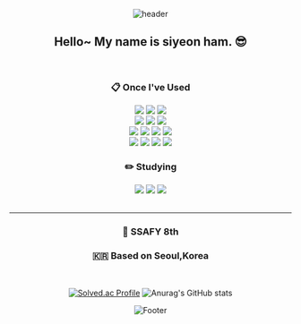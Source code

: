 <div align="center">

![header](https://capsule-render.vercel.app/api?&color=gradient&height=280&text=gkatldus1&animation=fadeIn&fontAlignY=40&type=wave)


##  Hello~ My name is siyeon ham. 😎

<br/>
  
###  :clipboard: Once I've Used 
<img src="https://img.shields.io/badge/JAVA-007396?style=for-the-badge&logo=Java&logoColor=white">
<img src="https://img.shields.io/badge/Spring-6DB33F?style=for-the-badge&logo=Spring&logoColor=white">
<img src="https://img.shields.io/badge/MySQL-4479A1?style=for-the-badge&logo=MySQL&logoColor=white">

<br/>
<img src="https://img.shields.io/badge/HTML5-E34F26?style=for-the-badge&logo=html5&logoColor=white">
<img src="https://img.shields.io/badge/CSS3-1572B6?style=for-the-badge&logo=CSS3&logoColor=white"> 
<img src="https://img.shields.io/badge/JavaScript-323330?style=for-the-badge&logo=javascript&logoColor=F7DF1E">

<br/>
<img src="https://img.shields.io/badge/Vue.js-35495E?style=for-the-badge&logo=vuedotjs&logoColor=4FC08D">
<img src="https://img.shields.io/badge/Node.js-339933?style=for-the-badge&logo=nodedotjs&logoColor=white">
<img src="https://img.shields.io/badge/eslint-3A33D1?style=for-the-badge&logo=eslint&logoColor=white">
<img src="https://img.shields.io/badge/prettier-1A2C34?style=for-the-badge&logo=prettier&logoColor=F7BA3E">


<br/>
<img src="https://img.shields.io/badge/VSCode-007ACC?style=for-the-badge&logo=VisualStudioCode&logoColor=white">
<img src="https://img.shields.io/badge/Eclipse-2C2255?style=for-the-badge&logo=Eclipse%20IDE&logoColor=white">
  <img src="https://img.shields.io/badge/Intellij-2C2255?style=for-the-badge&logo=Intellij%20IDE&logoColor=white">
<img src="https://img.shields.io/badge/github-181717?style=for-the-badge&logo=github&logoColor=white">
 

<br/>

### :pencil2: Studying
<img src="https://img.shields.io/badge/Springboot-20232A?style=for-the-badge&logo=springboot&logoColor=white">
<img src="https://img.shields.io/badge/JPA-339933?style=for-the-badge&logo=JPA&logoColor=white">
<img src="https://img.shields.io/badge/Docker-000000?style=for-the-badge&logo=Docker&logoColor=white">

 <br/>
 <br/>
 <hr/>
</div>

<div align ="center">
  
   ###  💙 SSAFY 8th
   ###  🇰🇷 Based on Seoul,Korea
  <br/>
   
<!--    [![Solved.ac Profile](http://mazassumnida.wtf/api/generate_badge?boj=gkatldus)](https://solved.ac/gkatldus)  -->
<!--    <br/><br/> -->
  [![Solved.ac Profile](http://mazassumnida.wtf/api/generate_badge?boj=gkatldus)](https://solved.ac/gkatldus)
   ![Anurag's GitHub stats](https://github-readme-stats.vercel.app/api?username=gkatldus1&show_icons=true&theme=highconstrast)
   
<!--    [![Top Langs](https://github-readme-stats.vercel.app/api/top-langs/?username=gkatldus1&layout=compact)](https://github.com/gkatldus1/github-readme-stats)    -->
 
</div>

<div align="center">

![Footer](https://capsule-render.vercel.app/api?type=waving&color=gradient&height=200&section=footer)

</div>
